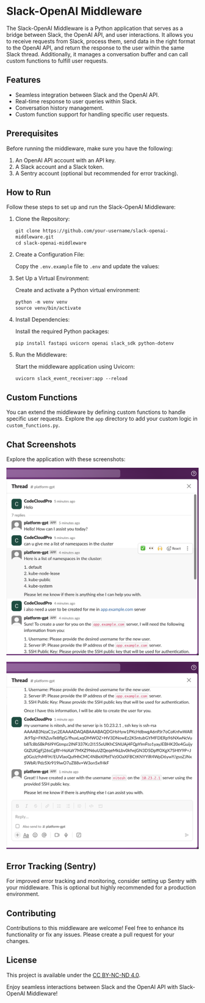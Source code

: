 # Slack-OpenAI Middleware

The Slack-OpenAI Middleware is a Python application that serves as a bridge between Slack, the OpenAI API, and user interactions. It allows you to receive requests from Slack, process them, send data in the right format to the OpenAI API, and return the response to the user within the same Slack thread. Additionally, it manages a conversation buffer and can call custom functions to fulfill user requests.

## Features

- Seamless integration between Slack and the OpenAI API.
- Real-time response to user queries within Slack.
- Conversation history management.
- Custom function support for handling specific user requests.

## Prerequisites

Before running the middleware, make sure you have the following:

1. An OpenAI API account with an API key.
2. A Slack account and a Slack token.
3. A Sentry account (optional but recommended for error tracking).

## How to Run

Follow these steps to set up and run the Slack-OpenAI Middleware:

1. Clone the Repository:

   ```shell
   git clone https://github.com/your-username/slack-openai-middleware.git
   cd slack-openai-middleware
   ```

2. Create a Configuration File:

   Copy the `.env.example` file to `.env` and update the values:

3. Set Up a Virtual Environment:

   Create and activate a Python virtual environment:

   ```shell
   python -m venv venv
   source venv/bin/activate
   ```

4. Install Dependencies:

   Install the required Python packages:

   ```shell
   pip install fastapi uvicorn openai slack_sdk python-dotenv
   ```

5. Run the Middleware:

   Start the middleware application using Uvicorn:

   ```shell
   uvicorn slack_event_receiver:app --reload
   ```

## Custom Functions

You can extend the middleware by defining custom functions to handle specific user requests. Explore the `app` directory to add your custom logic in `custom_functions.py`.

## Chat Screenshots

Explore the application with these screenshots:

![Screenshot 1](screenshots/1.png)

![Screenshot 2](screenshots/2.png)

## Error Tracking (Sentry)

For improved error tracking and monitoring, consider setting up Sentry with your middleware. This is optional but highly recommended for a production environment.

## Contributing

Contributions to this middleware are welcome! Feel free to enhance its functionality or fix any issues. Please create a pull request for your changes.

## License

This project is available under the [CC BY-NC-ND 4.0](https://creativecommons.org/licenses/by-nc-nd/4.0/).

Enjoy seamless interactions between Slack and the OpenAI API with Slack-OpenAI Middleware!
